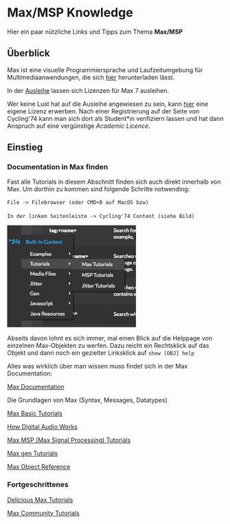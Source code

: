 # Max/MSP Knowledge

Hier ein paar nützliche Links und Tipps zum Thema **Max/MSP**

## Überblick

Max ist eine visuelle Programmiersprache und Laufzeitumgebung für Multimediaanwendungen, die sich
[hier](https://cycling74.com/downloads)
herunterladen lässt.

In der [Ausleihe](https://shoptechnikfbmd.iqrent.de/search/?keyword=MAX7) lassen sich Lizenzen für Max 7 ausleihen.

Wer keine Lust hat auf die Ausleihe angewiesen zu sein, kann [hier](https://cycling74.com/shop) eine eigene Lizenz erwerben. Nach einer Registrierung auf der Seite von Cycling'74 kann man sich dort als Student*in verifiziern lassen und hat dann Anspruch auf eine vergünstige *Academic Licence*.

## Einstieg

### Documentation in Max finden

Fast alle Tutorials in diesem Abschnitt finden sich auch direkt innerhalb von Max.
Um dorthin zu kommen sind folgende Schritte notwending:

```
File -> Filebrowser (oder CMD+B auf MacOS bzw)

In der linken Seitenleiste -> Cycling'74 Content (siehe Bild)

```

![](find_tutorials_filebrowser.png)

Abseits davon lohnt es sich immer, mal einen Blick auf die Helppage von einzelnen Max-Objekten zu werfen. Dazu reicht ein Rechtsklick auf das Objekt und dann noch ein gezielter Linksklick auf `show [OBJ] help`

Alles was wirklich über man wissen muss findet sich in der Max Documentation:

[Max Documentation](https://docs.cycling74.com/max7/)

Die Grundlagen von Max (Syntax, Messages, Datatypes)

[Max Basic Tutorials](https://docs.cycling74.com/max7/tutorials/00_maxindex)

[How Digital Audio Works](https://docs.cycling74.com/max7/tutorials/02_mspdigitalaudio)

[Max MSP (Max Signal Processing) Tutorials](https://docs.cycling74.com/max7/tutorials/00_mspindex)

[Max gen Tutorials](https://docs.cycling74.com/max7/vignettes/gen_topic)

[Max Object Reference](https://docs.cycling74.com/max7/vignettes/docrefpages)

### Fortgeschrittenes

[Delicious Max Tutorials](https://www.youtube.com/playlist?list=PLD45EDA6F67827497)

[Max Community Tutorials](https://cycling74.com/tutorials/page/1)
